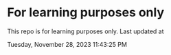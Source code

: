 # For learning purposes only
This repo is for learning purposes only.
Last updated at

Tuesday, November 28, 2023 11:43:25 PM


